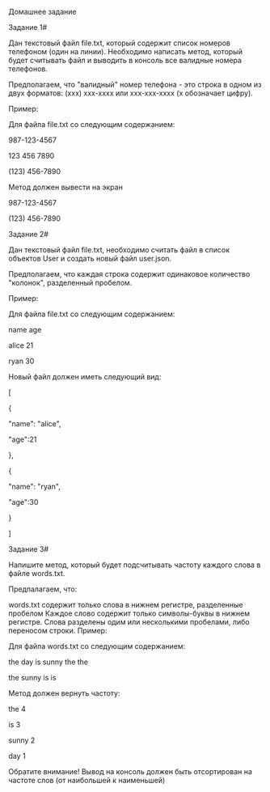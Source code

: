 Домашнее задание

Задание 1#

Дан текстовый файл file.txt, который содержит список номеров 
телефоном (один на линии). Необxодимо написать метод, который будет считывать файл и
выводить в консоль все валидные номера телефонов.

Предполагаем, что "валидный" номер телефона - это строка в одном из двух форматов: 
(xxx) xxx-xxxx или xxx-xxx-xxxx (х обозначает цифру).

Пример:

Для файла file.txt со следующим содержанием:

987-123-4567

123 456 7890

(123) 456-7890

Метод должен вывести на экран

987-123-4567

(123) 456-7890

Задание 2#

Дан текстовый файл file.txt, необходимо считать файл в список объектов 
User и создать новый файл user.json.

Предполагаем, что каждая строка содержит одинаковое количество "колонок", 
разделенный пробелом.

Пример:

Для файла file.txt со следующим содержанием:




name age

alice 21

ryan 30



Новый файл должен иметь следующий вид:




[

{

"name": "alice",

"age":21

},

{

"name": "ryan",

"age":30

}

]



Задание 3#

Напишите метод, который будет подсчитывать частоту каждого слова в файле words.txt.

Предпалагаем, что:

words.txt содержит только слова в нижнем регистре, разделенные пробелом
Каждое слово содержит только символы-буквы в нижнем регистре.
Слова разделены одим или несколькими пробелами, либо переносом строки.
Пример:

Для файла words.txt со следующим содержанием:




the day is sunny the the

the sunny is is



Метод должен вернуть частоту:




the 4

is 3

sunny 2

day 1

Обратите внимание! Вывод на консоль должен быть отсортирован на частоте слов
(от наибольшей к наименьшей)